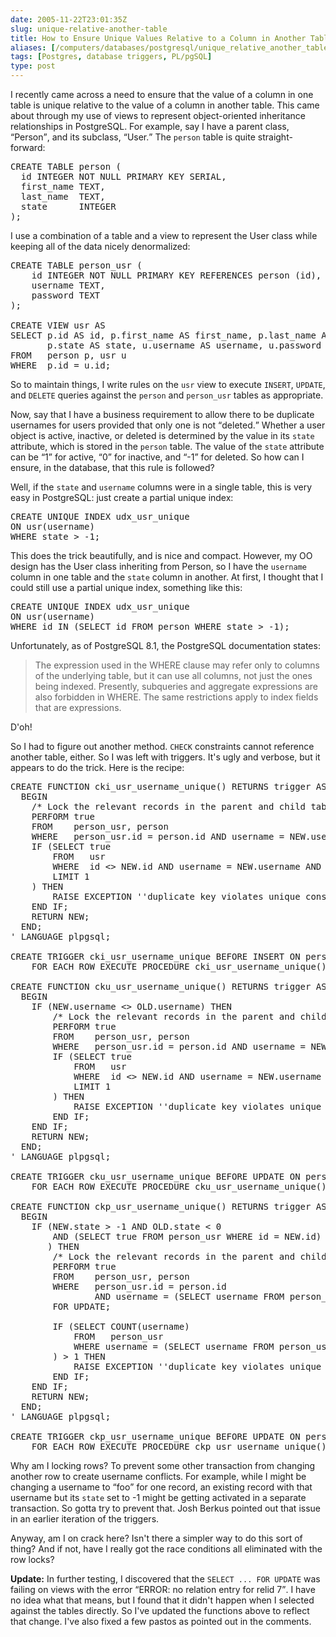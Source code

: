```yaml
--- 
date: 2005-11-22T23:01:35Z
slug: unique-relative-another-table
title: How to Ensure Unique Values Relative to a Column in Another Table
aliases: [/computers/databases/postgresql/unique_relative_another_table.html]
tags: [Postgres, database triggers, PL/pgSQL]
type: post
---
```


<p>I recently came across a need to ensure that the value of a column in one table is unique relative to the value of a column in another table. This came about through my use of views to represent object-oriented inheritance relationships in PostgreSQL. For example, say I have a parent class, <q>Person</q>, and its subclass, <q>User.</q> The <code>person</code> table is quite straight-forward:</p>

<pre>
CREATE TABLE person (
  id INTEGER NOT NULL PRIMARY KEY SERIAL,
  first_name TEXT,
  last_name  TEXT,
  state      INTEGER
);
</pre>

<p>I use a combination of a table and a view to represent the User class while keeping all of the data nicely denormalized:</p>

<pre>
CREATE TABLE person_usr (
    id INTEGER NOT NULL PRIMARY KEY REFERENCES person (id),
    username TEXT,
    password TEXT
);

CREATE VIEW usr AS
SELECT p.id AS id, p.first_name AS first_name, p.last_name AS last_name,
       p.state AS state, u.username AS username, u.password AS password
FROM   person p, usr u
WHERE  p.id = u.id;
</pre>

<p>So to maintain things, I write rules on the <code>usr</code> view to execute <code>INSERT</code>, <code>UPDATE</code>, and <code>DELETE</code> queries against the <code>person</code> and <code>person_usr</code> tables as appropriate.</p>

<p>Now, say that I have a business requirement to allow there to be duplicate usernames for users provided that only one is not <q>deleted.</q> Whether a user object is active, inactive, or deleted is determined by the value in its <code>state</code> attribute, which is stored in the <code>person</code> table. The value of the <code>state</code> attribute can be <q>1</q> for active, <q>0</q> for inactive, and <q>-1</q> for deleted. So how can I ensure, in the database, that this rule is followed?</p>

<p>Well, if the <code>state</code> and <code>username</code> columns were in a single table, this is very easy in PostgreSQL: just create a partial unique index:</p>

<pre>
CREATE UNIQUE INDEX udx_usr_unique
ON usr(username)
WHERE state &gt; -1;
</pre>

<p>This does the trick beautifully, and is nice and compact. However, my OO design has the User class inheriting from Person, so I have the <code>username</code> column in one table and the <code>state</code> column in another. At first, I thought that I could still use a partial unique index, something like this:</p>

<pre>
CREATE UNIQUE INDEX udx_usr_unique
ON usr(username)
WHERE id IN (SELECT id FROM person WHERE state &gt; -1);
</pre>

<p>Unfortunately, as of PostgreSQL 8.1, the PostgreSQL documentation states:</p>

<blockquote cite="http://www.postgresql.org/docs/8.1/interactive/sql-createindex.html">
<p>The expression used in the WHERE clause may refer only to columns of the underlying table, but it can use all columns, not just the ones being indexed. Presently, subqueries and aggregate expressions are also forbidden in WHERE. The same restrictions apply to index fields that are expressions.</p>
</blockquote>

<p>D'oh!</p>

<p>So I had to figure out another method. <code>CHECK</code> constraints cannot reference another table, either. So I was left with triggers. It's ugly and verbose, but it appears to do the trick. Here is the recipe:</p>

<pre>
CREATE FUNCTION cki_usr_username_unique() RETURNS trigger AS &#x0027;
  BEGIN
    /* Lock the relevant records in the parent and child tables. */
    PERFORM true
    FROM    person_usr, person
    WHERE   person_usr.id = person.id AND username = NEW.username FOR UPDATE;
    IF (SELECT true
        FROM   usr
        WHERE  id &lt;&gt; NEW.id AND username = NEW.username AND usr.state &gt; -1
        LIMIT 1
    ) THEN
        RAISE EXCEPTION &#x0027;&#x0027;duplicate key violates unique constraint &quot;ck_person_usr_username_unique&quot;&#x0027;&#x0027;;
    END IF;
    RETURN NEW;
  END;
&#x0027; LANGUAGE plpgsql;

CREATE TRIGGER cki_usr_username_unique BEFORE INSERT ON person_usr
    FOR EACH ROW EXECUTE PROCEDURE cki_usr_username_unique();

CREATE FUNCTION cku_usr_username_unique() RETURNS trigger AS &#x0027;
  BEGIN
    IF (NEW.username &lt;&gt; OLD.username) THEN
        /* Lock the relevant records in the parent and child tables. */
        PERFORM true
        FROM    person_usr, person
        WHERE   person_usr.id = person.id AND username = NEW.username FOR UPDATE;
        IF (SELECT true
            FROM   usr
            WHERE  id &lt;&gt; NEW.id AND username = NEW.username AND usr.state &gt; -1
            LIMIT 1
        ) THEN
            RAISE EXCEPTION &#x0027;&#x0027;duplicate key violates unique constraint &quot;ck_person_usr_username_unique&quot;&#x0027;&#x0027;;
        END IF;
    END IF;
    RETURN NEW;
  END;
&#x0027; LANGUAGE plpgsql;

CREATE TRIGGER cku_usr_username_unique BEFORE UPDATE ON person_usr
    FOR EACH ROW EXECUTE PROCEDURE cku_usr_username_unique();

CREATE FUNCTION ckp_usr_username_unique() RETURNS trigger AS &#x0027;
  BEGIN
    IF (NEW.state &gt; -1 AND OLD.state &lt; 0
        AND (SELECT true FROM person_usr WHERE id = NEW.id)
       ) THEN
        /* Lock the relevant records in the parent and child tables. */
        PERFORM true
        FROM    person_usr, person
        WHERE   person_usr.id = person.id
                AND username = (SELECT username FROM person_usr WHERE id = NEW.id)
        FOR UPDATE;

        IF (SELECT COUNT(username)
            FROM   person_usr
            WHERE username = (SELECT username FROM person_usr WHERE id = NEW.id)
        ) > 1 THEN
            RAISE EXCEPTION &#x0027;&#x0027;duplicate key violates unique constraint &quot;ck_person_usr_username_unique&quot;&#x0027;&#x0027;;
        END IF;
    END IF;
    RETURN NEW;
  END;
&#x0027; LANGUAGE plpgsql;

CREATE TRIGGER ckp_usr_username_unique BEFORE UPDATE ON person
    FOR EACH ROW EXECUTE PROCEDURE ckp_usr_username_unique();
</pre>
 
<p>Why am I locking rows? To prevent some other transaction from changing another row to create username conflicts. For example, while I might be changing a username to <q>foo</q> for one record, an existing record with that username but its <code>state</code> set to -1 might be getting activated in a separate transaction. So gotta try to prevent that. Josh Berkus pointed out that issue in an earlier iteration of the triggers.</p>

<p>Anyway, am I on crack here? Isn't there a simpler way to do this sort of thing? And if not, have I really got the race conditions all eliminated with the row locks?</p>

<p><strong>Update:</strong> In further testing, I discovered that the <code>SELECT ... FOR UPDATE</code> was failing on views with the error <q>ERROR:  no relation entry for relid 7</q>. I have no idea what that means, but I found that it didn't happen when I selected against the tables directly. So I've updated the functions above to reflect that change. I've also fixed a few pastos as pointed out in the comments.</p>
